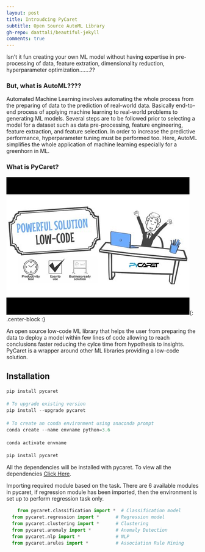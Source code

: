 ```yaml
---
layout: post
title: Introudcing PyCaret
subtitle: Open Source AutoML Library
gh-repo: daattali/beautiful-jekyll
comments: true
---
```


Isn't it fun creating your own ML model without having expertise in pre-processing of data, feature extration, dimensionality reduction, hyperparameter optimization.......??


### But, what is AutoML????
Automated Machine Learning involves automating the whole process from the preparing of data to the prediction of real-world data. Basically end-to-end process of applying machine learning to real-world problems to generating ML models. Several steps are to be followed prior to selecting a model for a dataset such as data pre-processing, feature engineering, feature extraction, and feature selection. In order to increase the predictive performance, hyperparameter tuning must be performed too. Here, AutoML simplifies the whole application of machine learning especially for a greenhorn in ML.


### What is PyCaret?

<img src="/img/pycaret/pycaret1.jpeg">{: .center-block :}

An open source low-code ML library that helps the user from preparing the data to deploy a model within few lines of code allowing to reach conclusions faster reducing the cylce time from hypothesis to insights. PyCaret is a wrapper around other ML libraries providing a low-code solution.

## Installation

```python
pip install pycaret

# To upgrade existing version
pip install --upgrade pycaret

# To create an conda environment using anaconda prompt
conda create --name envname python=3.6

conda activate envname

pip install pycaret
```

All the dependencies will be installed with pycaret. To view all the dependencies [Click Here](https://github.com/pycaret/pycaret/blob/master/requirements.txt).

Importing required module based on the task. There are 6 available modules in pycaret, if regression module has been imported, then the environment is set up to perform regression task only.

```python
	from pycaret.classification import *  # Classification model
  from pycaret.regression import *      # Regression model
  from pycaret.clustering import *      # Clustering
  from pycaret.anomaly import *         # Anomaly Detection
  from pycaret.nlp import *             # NLP
  from pycaret.arules import *          # Association Rule Mining
```

